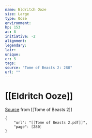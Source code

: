 ```yaml
---
name: Eldritch Ooze
size: Large
type: Ooze
environment: 
hp: 153
ac: 8
initiative: -2
alignment: 
legendary: 
lair: 
unique: 
cr: 5
tags: 
source: "Tome of Beasts 2: 280"
url: ""
---
```

# [[Eldritch Ooze]]

[Source](zotero://open-pdf/library/items/9UQIAB6R?page=280) from [[Tome of Beasts 2]]

```pdf
{
	"url": "[[Tome of Beasts 2.pdf]]",
	"page": [280]
}
```

